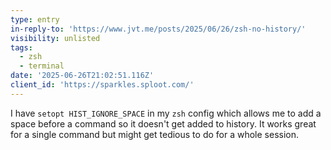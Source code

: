 ```yaml
---
type: entry
in-reply-to: 'https://www.jvt.me/posts/2025/06/26/zsh-no-history/'
visibility: unlisted
tags:
  - zsh
  - terminal
date: '2025-06-26T21:02:51.116Z'
client_id: 'https://sparkles.sploot.com/'
---
```

I have `setopt HIST_IGNORE_SPACE` in my `zsh` config which allows me to add a space before a command so it doesn't get added to history. It works great for a single command but might get tedious to do for a whole session.
